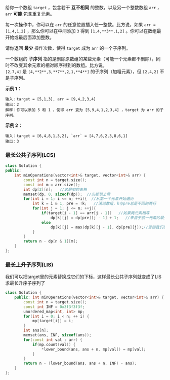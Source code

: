 给你一个数组 `target` ，包含若干 **互不相同** 的整数，以及另一个整数数组 `arr` ，`arr` **可能** 包含重复元素。

每一次操作中，你可以在 `arr` 的任意位置插入任一整数。比方说，如果 `arr = [1,4,1,2]` ，那么你可以在中间添加 `3` 得到 `[1,4,**3**,1,2]` 。你可以在数组最开始或最后面添加整数。

请你返回 **最少** 操作次数，使得 `target` 成为 `arr` 的一个子序列。

一个数组的 **子序列** 指的是删除原数组的某些元素（可能一个元素都不删除），同时不改变其余元素的相对顺序得到的数组。比方说，`[2,7,4]` 是 `[4,**2**,3,**7**,2,1,**4**]` 的子序列（加粗元素），但 `[2,4,2]` 不是子序列。

**示例 1：**

```
输入：target = [5,1,3], arr = [9,4,2,3,4]
输出：2
解释：你可以添加 5 和 1 ，使得 arr 变为 [5,9,4,1,2,3,4] ，target 为 arr 的子序列。
```

**示例 2：**

```
输入：target = [6,4,8,1,3,2], `arr` = [4,7,6,2,3,8,6,1]
输出：3
```

### 最长公共子序列(LCS)

```C++
class Solution {
public:
    int minOperations(vector<int>& target, vector<int>& arr) {
        const int n = target.size();
        const int m = arr.size();
        int dp[2][n];   //这是咱的表格
        memset(dp, 0, sizeof(dp));  //先都填上零
        for(int i = 1; i <= n; ++i){  //从第一个元素开始遍历
            int k = i & 1, pre = !k;   //滚动数组，k与pre总是不同的两行
            for(int j = 1; j <= m; ++j){
                if(target[i - 1] == arr[j - 1])   //如果两元素相等
                    dp[k][j] = dp[pre][j - 1] + 1;   //来自于前一元素的最长长度+1  
                else
                    dp[k][j] = max(dp[k][j - 1], dp[pre][j]);//否则我们取两者前一元素的最长长度
            }
        }
        return n - dp[n & 1][m];
    }
};
```

### 最长上升子序列(LIS)

我们可以把target里的元素替换成它们的下标，这样最长公共子序列就变成了LIS求最长升序子序列了

```C++
class Solution { 
	public: int minOperations(vector<int>& target, vector<int>& arr) { 
		const int n = target.size(); 
		const int INF = 0x3f3f3f3f; 
		unordered_map<int, int> mp; 
		for(int i = 0; i < n; ++ i) { 
			mp[target[i]] = i; 
		} 
		int ans[n]; 
		memset(ans, INF, sizeof(ans)); 
		for(const int val : arr) { 
			if(mp.count(val)) { 
				*lower_bound(ans, ans + n, mp[val]) = mp[val]; 
			} 
		} 
		return n - (lower_bound(ans, ans + n, INF) - ans); 
	} 
};
```
